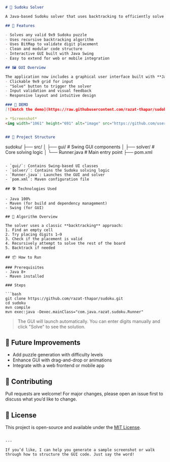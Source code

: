 
```markdown
# 🧩 Sudoku Solver

A Java-based Sudoku solver that uses backtracking to efficiently solve standard 9x9 Sudoku puzzles. This project demonstrates algorithmic problem-solving, object-oriented design, and GUI development using Java Swing.

## 🚀 Features

- Solves any valid 9x9 Sudoku puzzle
- Uses recursive backtracking algorithm
- Uses BitMap to validate digit placement
- Clean and modular code structure
- Interactive GUI built with Java Swing
- Easy to extend for web or mobile integration

## 🖼️ GUI Overview

The application now includes a graphical user interface built with **Java Swing**:
- Clickable 9x9 grid for input
- "Solve" button to trigger the solver
- Input validation and visual feedback
- Responsive layout and intuitive design

### 🧪 DEMO
[![Watch the demo](https://raw.githubusercontent.com/razat-thapar/sudoku/master/thumbnail.jpg)](https://raw.githubusercontent.com/razat-thapar/sudoku/master/SudokuDemo.mp4)

> *Screenshot*
<img width="1061" height="691" alt="image" src="https://github.com/user-attachments/assets/c8607545-4ccb-4abb-a40a-254bc2169183" />


## 📁 Project Structure

```
sudoku/
├── src/
│   ├── gui/                # Swing GUI components
│   ├── solver/             # Core solving logic
│   └── Runner.java         # Main entry point
├── pom.xml
```

- `gui/`: Contains Swing-based UI classes
- `solver/`: Contains the Sudoku solving logic
- `Runner.java`: Launches the GUI and solver
- `pom.xml`: Maven configuration file

## 🛠️ Technologies Used

- Java 100%
- Maven (for build and dependency management)
- Swing (for GUI)

## 🧠 Algorithm Overview

The solver uses a classic **backtracking** approach:
1. Find an empty cell
2. Try placing digits 1–9
3. Check if the placement is valid
4. Recursively attempt to solve the rest of the board
5. Backtrack if needed

## 📦 How to Run

### Prerequisites
- Java 8+
- Maven installed

### Steps

```bash
git clone https://github.com/razat-thapar/sudoku.git
cd sudoku
mvn compile
mvn exec:java -Dexec.mainClass="com.java.razat.sudoku.Runner"
```

> The GUI will launch automatically. You can enter digits manually and click "Solve" to see the solution.

## 📌 Future Improvements

- Add puzzle generation with difficulty levels
- Enhance GUI with drag-and-drop or animations
- Integrate with a web frontend or mobile app

## 🤝 Contributing

Pull requests are welcome! For major changes, please open an issue first to discuss what you’d like to change.

## 📄 License

This project is open-source and available under the [MIT License](LICENSE).
```

---

If you’d like, I can help you generate a sample screenshot or walk through how to structure the GUI code. Just say the word!
